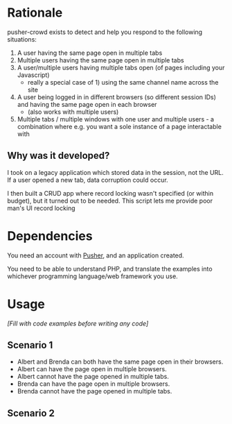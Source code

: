# Rationale

pusher-crowd exists to detect and help you respond to the following situations:

1. A user having the same page open in multiple tabs
2. Multiple users having the same page open in multiple tabs
3. A user/multiple users having multiple tabs open (of pages including your Javascript) 
    * really a special case of 1) using the same channel name across the site
4. A user being logged in in different browsers (so different session IDs) and having the same page open in each browser 
    * (also works with multiple users)
5. Multiple tabs / multiple windows with one user and multiple users - a combination where e.g. you want a sole instance of a page interactable with
    
## Why was it developed?

I took on a legacy application which stored data in the session, not the URL. If a user opened a new tab, data corruption could occur.

I then built a CRUD app where record locking wasn't specified (or within budget), but it turned out to be needed. This script lets me provide poor man's UI record locking

# Dependencies

You need an account with [Pusher](https://pusher.com), and an application created.

You need to be able to understand PHP, and translate the examples into whichever programming language/web framework you use.

# Usage

_[Fill with code examples before writing any code]_

## Scenario 1

* Albert and Brenda can both have the same page open in their browsers.
* Albert can have the page open in multiple browsers.
* Albert cannot have the page opened in multiple tabs.
* Brenda can have the page open in multiple browsers.
* Brenda cannot have the page opened in multiple tabs.

## Scenario 2
